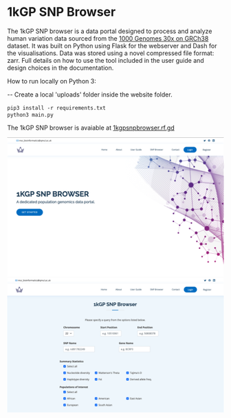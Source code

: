# 1kGP SNP Browser

The 1kGP SNP browser is a data portal designed to process and analyze human variation data sourced from the [1000 Genomes 30x on GRCh38](https://www.internationalgenome.org/data-portal/data-collection/30x-grch38) dataset. It was built on Python using Flask for the webserver and Dash for the visualisations. Data was stored using a novel compressed file format: zarr. Full details on how to use the tool included in the user guide and design choices in the documentation.

How to run locally on Python 3:

-- Create a local 'uploads' folder inside the website folder. 

```no-highlight
pip3 install -r requirements.txt
python3 main.py
```

The 1kGP SNP browser is avaiable at [1kgpsnpbrowser.rf.gd](http://www.1kgpsnpbrowser.rf.gd)

![home page](Documentation/screenshots/1kgp_homepage.png)
![snp browser](Documentation/screenshots/SNP_browser.png)


